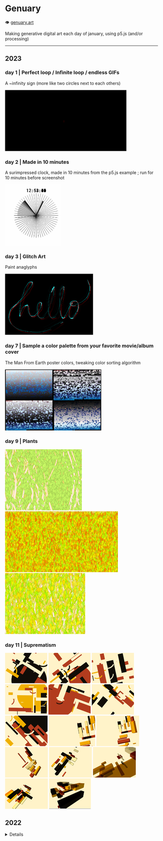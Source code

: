 # Genuary

👁️ [genuary.art](https://genuary.art)

Making generative digital art each day of january, using p5.js (and/or processing)

---
## 2023

### day 1 | Perfect loop / Infinite loop / endless GIFs
A ~infinity sign (more like two circles next to each others)

<img src="2023/01-perfect-loop/loop.gif" height=200>

### day 2 | Made in 10 minutes
A surimpressed clock, made in 10 minutes from the p5.js example ; run for 10 minutes before screenshot

<img src="2023/02-made-in-ten-minutes/run-for-ten-minutes.png" height=200>

### day 3 | Glitch Art
Paint anaglyphs

<img src="2023/03-glitch-art/hello.png" height=200>

### day 7 | Sample a color palette from your favorite movie/album cover
The Man From Earth poster colors, tweaking color sorting algorithm

<img src="2023/07-sample-color-palette/sorts/grid.jpg" height=200>


### day 9 | Plants

<img src="2023/09-plants/forest.png" height=200>
<img src="2023/09-plants/lots-of-leaves.png" height=200>
<img src="2023/09-plants/plants.png" height=200>

### day 11 | Suprematism
<img src="2023/11-suprematism/2D/1.jpg" height=100>
<img src="2023/11-suprematism/2D/2.jpg" height=100>
<img src="2023/11-suprematism/2D/3.jpg" height=100>
<img src="2023/11-suprematism/2D/4.jpg" height=100>
<img src="2023/11-suprematism/2D/5.jpg" height=100>
<img src="2023/11-suprematism/2D/6.jpg" height=100>
<img src="2023/11-suprematism/2D/7.jpg" height=100>

<img src="2023/11-suprematism/3D/1.png" height=100>
<img src="2023/11-suprematism/3D/2.png" height=100>
<img src="2023/11-suprematism/3D/3.png" height=100>
<img src="2023/11-suprematism/3D/4.png" height=100>
<img src="2023/11-suprematism/3D/5.png" height=100>
<img src="2023/11-suprematism/3D/6.png" height=100>
<img src="2023/11-suprematism/3D/7.png" height=100>

<!--
### day 4 | Intersections

### day 5 | Debug view

### day 6 | Steal Like An Artist

### day 7 | Sample a color palette from your favorite movie/album cover

### day 8 | Signed Distance Functions

### day 9 | Plants

### day 10 | Generative music

### day 11 | Suprematism

### day 12 | Tessellation

### day 13 | Something you’ve always wanted to learn

### day 14 | Aesemic

### day 15 | Sine waves

### day 16 | Reflection of a reflection

### day 17 | A grid inside a grid inside a grid

### day 18 | Definitely not a grid

### day 19 | Black and white

### day 20 | Art Deco

### day 21 | Persian Rug

### day 22 | Shadows

### day 23 | More Moiré

### day 24 | Textile

### day 25 | Yayoi Kusama

### day 26 | My kid could have made that

### day 27 | In the style of Hilma Af Klint

### day 28 | Generative poetry

### day 29 | Maximalism

### day 30 | Minimalism

### day 31 | Deliberately break one of your previous images, take one of your previous works and ruin it.
-->

## 2022

<details>

See [other’s propositions on twitter](https://twitter.com/search?q=%23GENUARY&f=live).

### day 2 | dithering

Fun with [Floyd–Steinberg dithering](https://en.wikipedia.org/wiki/Floyd%E2%80%93Steinberg_dithering) and other

<img src="2022/d02_Dithering/screen2.png" height=100> <img src="2022/d02_Dithering/screenshot1.png" height=100>
<img src="2022/d02_Dithering/screen1.png" height=100> <img src="2022/d02_Dithering_halftone/halftone.png" height=100>

- [Dithering (warning: very slow in the p5 editor)](https://editor.p5js.org/eliseduverdier/sketches/rCXloFDUG)
- [Simple halftone](https://editor.p5js.org/eliseduverdier/sketches/ZgJCtu7Rg)

<!-- ### day 3 | space -->

### day 8 | single curve only ([try it!](https://eliseduverdier.github.io/genuary/d08_single_curve_only/))

- Spirographs !
- [Watching them drawing themselves](https://editor.p5js.org/eliseduverdier/sketches/iiqB_0n9j)
- [Seeing them finished with random dimensions](https://editor.p5js.org/eliseduverdier/sketches/OQx8bRzMc)

<img src="2022/d08_single_curve_only/img2/screen1.png" height=100> <img src="2022/d08_single_curve_only/img2/screen2.png" height=100>
<img src="2022/d08_single_curve_only/img2/screen3.png" height=100> <img src="2022/d08_single_curve_only/img2/screen4.png" height=100>
<img src="2022/d08_single_curve_only/img2/screen5.png" height=100> <img src="2022/d08_single_curve_only/img2/canvas5.png" height=100>

### day 13 | 800×80

- Infinite GitHub

<img src="2022/d13-80x800/infinite-github.gif" height=70>

### day 15 | sand

- [Game of life/sand](https://editor.p5js.org/eliseduverdier/sketches/RsIWEAwTU)

<img src="2022/d15-Sand/gameoflife/game-of-sand.gif" height=150> <img src="2022/d15-Sand/gameoflife/game-of-sand2.gif" height=150>

### day 16 | color gradients gone wrong ([try it!](https://eliseduverdier.github.io/genuary/d16-Color-gradients-gone-wrong/))

- [Leaking rainbow](https://editor.p5js.org/eliseduverdier/sketches/kAUg9Pqlf)

<!-- gif is too heavy: ignore <img src="2022/d16-Color-gradients-gone-wrong/dripping.gif" height=150> -->

### day 23 | abstract vegetation ([try it!](https://eliseduverdier.github.io/genuary/d23-Abstract-vegetation/))

- [Flowers on a grid](https://editor.p5js.org/eliseduverdier/sketches/5fHAUClrD)

<img src="2022/d23-Abstract-vegetation/grid2.png" height=150> <img src="2022/d23-Abstract-vegetation/grid3.png" height=150> <img src="2022/d23-Abstract-vegetation/grid4.png" height=150> <img src="2022/d23-Abstract-vegetation/spiral.png" height=150>

### day 24 | Create your own pseudo-random number generator and visually check the results

- [Lines, dots](https://editor.p5js.org/eliseduverdier/sketches/HgjmicX9B)

<img src="2022/d24-Create-your-own-pseudo-random-number-generator-and-visually-check-the-results/after10seconds.png" height=100 /> <img src="2022/d24-Create-your-own-pseudo-random-number-generator-and-visually-check-the-results/after60seconds.png" height=100 /> <img src="2022/d24-Create-your-own-pseudo-random-number-generator-and-visually-check-the-results/after120seconds.png" height=100 /> <img src="2022/d24-Create-your-own-pseudo-random-number-generator-and-visually-check-the-results/after240seconds.png" height=100 />

### day 30 Organic looking output using only rectangular shapes/organic rectangular

- [Waves with rectangles rotations](https://editor.p5js.org/eliseduverdier/sketches/hA0u_B7Mz)

<img src="2022/d30-Organic-looking-output-using-only-rectangular-shapes/organic-rectangular.gif" height=200 />

</details>
